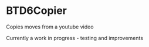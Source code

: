 # BTD6Copier
Copies moves from a youtube video

Currently a work in progress - testing and improvements
